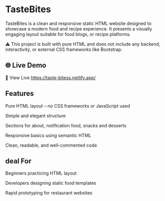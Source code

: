 # TasteBites
TasteBites is a clean and responsive static HTML website designed to showcase a modern food and recipe experience. It presents a visually engaging layout suitable for food blogs, or recipe platforms.

⚠️ This project is built with pure HTML and does not include any backend, interactivity, or external CSS frameworks like Bootstrap.

## 🌐 Live Demo
🔗 View Live https://taste-bitess.netlify.app/

## Features
Pure HTML layout – no CSS frameworks or JavaScript used

Simple and elegant structure

Sections for about, notification food, snacks and desserts

Responsive basics using semantic HTML 

Clean, readable, and well-commented code

## deal For
Beginners practicing HTML layout

Developers designing static food templates

Rapid prototyping for restaurant websites
